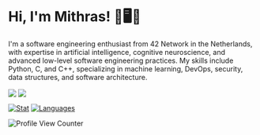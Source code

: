 # Hi, I'm Mithras! 👋🖥️🚀

I'm a software engineering enthusiast from 42 Network in the Netherlands, with expertise in artificial intelligence, cognitive neuroscience, and advanced low-level software engineering practices. My skills include Python, C, and C++, specializing in machine learning, DevOps, security, data structures, and software architecture.

<a href="mailto:mithraskuipers@gmail.com"><img align="center" src="https://img.shields.io/badge/Gmail-D14836?style=for-the-badge&logo=gmail&logoColor=white" /></a>
<a href="https://www.linkedin.com/in/mithraskuipers/"><img align="center" src="https://img.shields.io/badge/LinkedIn-0077B5?style=for-the-badge&logo=linkedin&logoColor=white" /></a>

[![Stat](https://github-readme-stats.vercel.app/api/top-langs/?username=mithraskuipers&layout=compact&hide=roff&langs_count=8&show_icons=true&theme=transparant&hide_border=true)](https://github.com/mithraskuipers)
[![Languages](https://github-readme-stats.vercel.app/api?username=mithraskuipers&show_icons=true&theme=transparant&hide_border=true&count_private=true&hide=issues&card_width=300)](https://github.com/mithraskuipers)

![Profile View Counter](https://komarev.com/ghpvc/?username=mithraskuipers)
